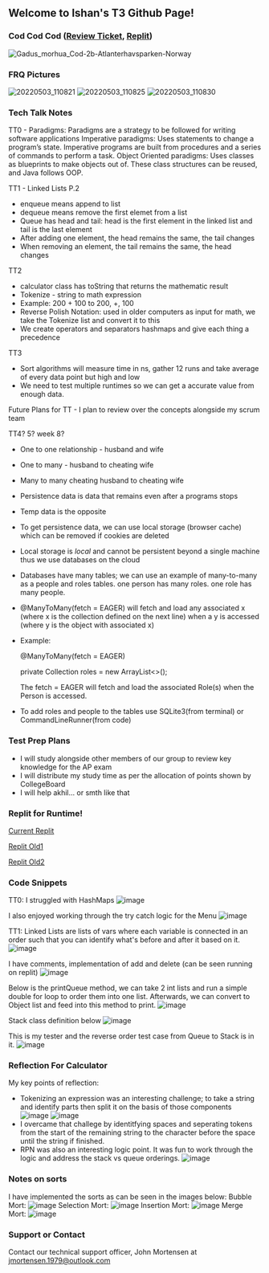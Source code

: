 ## Welcome to Ishan's T3 Github Page!

### Cod Cod Cod ([Review Ticket](https://github.com/iskapoor/ishan-trimester-tree/issues/1), [Replit](https://replit.com/@iskapoor/ishan-trimester-tree-1))
![Gadus_morhua_Cod-2b-Atlanterhavsparken-Norway](https://user-images.githubusercontent.com/86839713/158218256-044df80a-5e35-4ec9-ad4d-240a4e7ccbdd.jpg)

### FRQ Pictures
![20220503_110821](https://user-images.githubusercontent.com/86839713/166516022-f7902c27-150b-4e07-88c5-d483c7a6d2cf.jpg)
![20220503_110825](https://user-images.githubusercontent.com/86839713/166516027-83877ba1-ff77-48eb-9e23-460b13148eac.jpg)
![20220503_110830](https://user-images.githubusercontent.com/86839713/166516008-d9b99c01-7d5c-4b14-b955-b63ed78bf2b6.jpg)



### Tech Talk Notes

TT0 - Paradigms:
Paradigms are a strategy to be followed for writing software applications
Imperative paradigms: Uses statements to change a program’s state. Imperative programs are built from procedures and a series of commands to perform a task.
Object Oriented paradigms: Uses classes as blueprints to make objects out of. These class structures can be reused, and Java follows OOP.

TT1 - Linked Lists P.2
- enqueue means append to list
- dequeue means remove the first elemet from a list
- Queue has head and tail: head is the first element in the linked list and tail is the last element
- After adding one element, the head remains the same, the tail changes
- When removing an element, the tail remains the same, the head changes

TT2 
- calculator class has toString that returns the mathematic result
- Tokenize - string to math expression
- Example: 200 + 100 to 200, +, 100
- Reverse Polish Notation: used in older computers as input for math, we take the Tokenize list and convert it to this
- We create operators and separators hashmaps and give each thing a precedence

TT3
- Sort algorithms will measure time in ns, gather 12 runs and take average of every data point but high and low
- We need to test multiple runtimes so we can get a accurate value from enough data.

Future Plans for TT - I plan to review over the concepts alongside my scrum team 

TT4? 5? week 8?
- One to one relationship - husband and wife
- One to many - husband to cheating wife
- Many to many cheating husband to cheating wife
- Persistence data is data that remains even after a programs stops
- Temp data is the opposite
- To get persistence data, we can use local storage (browser cache) which can be removed if cookies are deleted
- Local storage is *local* and cannot be persistent beyond a single machine thus we use databases on the cloud
- Databases have many tables; we can use an example of many-to-many as a people and roles tables. one person has many roles. one role has many people.
- @ManyToMany(fetch = EAGER) will  fetch and load any associated x (where x is the collection defined on the next line) when a y is accessed (where y is the object with associated x)
- Example:

  @ManyToMany(fetch = EAGER)
  
    private Collection<Role> roles = new ArrayList<>();
  
  The fetch = EAGER will fetch and load the associated Role(s) when the Person is accessed.
  
- To add roles and people to the tables use SQLite3(from terminal) or CommandLineRunner(from code)

### Test Prep Plans

- I will study alongside other members of our group to review key knowledge for the AP exam
- I will distribute my study time as per the allocation of points shown by CollegeBoard
- I will help akhil... or smth like that

### Replit for Runtime!

[Current Replit](https://replit.com/@iskapoor/ishan-trimester-tree-1)

[Replit Old1](https://replit.com/@iskapoor/ishan-trimester-tree#com/ishan/Menu.java)

[Replit Old2](https://replit.com/@iskapoor/t3-tt1-project#Main.java)


### Code Snippets

TT0: 
I struggled with HashMaps
![image](https://user-images.githubusercontent.com/86839713/158223086-cc536940-9fa4-43b4-9115-6dceacee3b4f.png)

I also enjoyed working through the try catch logic for the Menu
![image](https://user-images.githubusercontent.com/86839713/158223200-dfedcd51-0fa0-48a8-b0a0-7e074e28d5cb.png)

TT1:
Linked Lists are lists of vars where each variable is connected in an order such that you can identify what's before and after it based on it.
![image](https://user-images.githubusercontent.com/86839713/159311015-bd581e70-04ff-453a-b165-79c643620384.png)

I have comments, implementation of add and delete (can be seen running on replit)
![image](https://user-images.githubusercontent.com/86839713/159311431-186a1380-693d-44c7-9027-cf51a0a40055.png)

Below is the printQueue method, we can take 2 int lists and run a simple double for loop to order them into one list. Afterwards, we can convert to Object list and feed into this method to print. 
![image](https://user-images.githubusercontent.com/86839713/159311818-df6d44e0-b575-45ff-8138-4b406a02a3b1.png)

Stack class definition below
![image](https://user-images.githubusercontent.com/86839713/159312377-a8d537d8-65b9-47b1-915f-7267c1d64bd4.png)

This is my tester and the reverse order test case from Queue to Stack is in it. 
![image](https://user-images.githubusercontent.com/86839713/159312610-117e30c6-95d4-4af3-917d-8ee58464a08a.png)

### Reflection For Calculator

My key points of reflection:
- Tokenizing an expression was an interesting challenge; to take a string and identify parts then split it on the basis of those components
![image](https://user-images.githubusercontent.com/86839713/160671414-deaa69f4-545d-4786-9823-4ffb5f8a8f25.png)
![image](https://user-images.githubusercontent.com/86839713/160671516-737c5f26-0377-44fc-a282-6f830812becd.png)
- I overcame that challege by identitfying spaces and seperating tokens from the start of the remaining string to the character before the space until the string if finished.
- RPN was also an interesting logic point. It was fun to work through the logic and address the stack vs queue orderings.
![image](https://user-images.githubusercontent.com/86839713/160671681-2ea77a6e-0c8b-4aec-9b95-b1ed59918696.png)

### Notes on sorts
I have implemented the sorts as can be seen in the images below:
Bubble Mort:
![image](https://user-images.githubusercontent.com/86839713/161593820-e51e1302-e587-4e1e-bebe-923246c4b0d6.png)
Selection Mort:
![image](https://user-images.githubusercontent.com/86839713/161593947-b986b0be-c053-4f47-9fee-ed24c89e2cf6.png)
Insertion Mort:
![image](https://user-images.githubusercontent.com/86839713/161593988-a93e81d1-f15d-4307-9631-c98ed1a083fe.png)
Merge Mort:
![image](https://user-images.githubusercontent.com/86839713/161594020-ee873c49-915b-4f33-83d0-85e290a3ee43.png)


### Support or Contact

Contact our technical support officer, John Mortensen at jmortensen.1979@outlook.com
